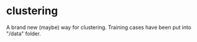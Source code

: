 # clustering
A brand new (maybe) way for clustering.
Training cases have been put into "/data" folder.
